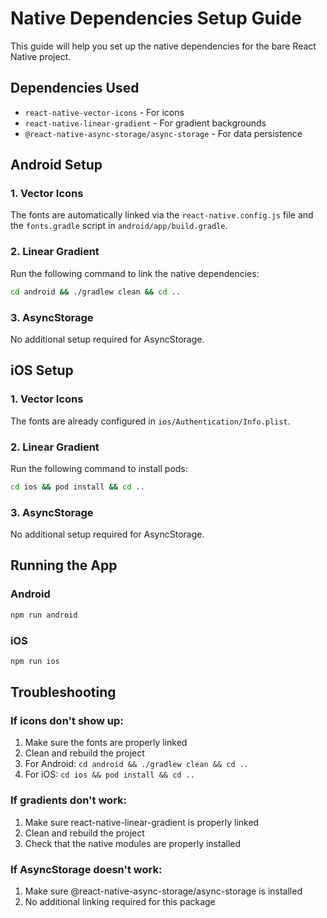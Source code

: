 # Native Dependencies Setup Guide

This guide will help you set up the native dependencies for the bare React Native project.

## Dependencies Used

- `react-native-vector-icons` - For icons
- `react-native-linear-gradient` - For gradient backgrounds
- `@react-native-async-storage/async-storage` - For data persistence

## Android Setup

### 1. Vector Icons
The fonts are automatically linked via the `react-native.config.js` file and the `fonts.gradle` script in `android/app/build.gradle`.

### 2. Linear Gradient
Run the following command to link the native dependencies:

```bash
cd android && ./gradlew clean && cd ..
```

### 3. AsyncStorage
No additional setup required for AsyncStorage.

## iOS Setup

### 1. Vector Icons
The fonts are already configured in `ios/Authentication/Info.plist`.

### 2. Linear Gradient
Run the following command to install pods:

```bash
cd ios && pod install && cd ..
```

### 3. AsyncStorage
No additional setup required for AsyncStorage.

## Running the App

### Android
```bash
npm run android
```

### iOS
```bash
npm run ios
```

## Troubleshooting

### If icons don't show up:
1. Make sure the fonts are properly linked
2. Clean and rebuild the project
3. For Android: `cd android && ./gradlew clean && cd ..`
4. For iOS: `cd ios && pod install && cd ..`

### If gradients don't work:
1. Make sure react-native-linear-gradient is properly linked
2. Clean and rebuild the project
3. Check that the native modules are properly installed

### If AsyncStorage doesn't work:
1. Make sure @react-native-async-storage/async-storage is installed
2. No additional linking required for this package
